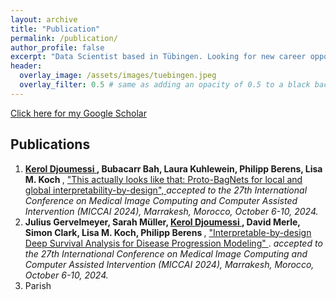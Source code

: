 ```yaml
---
layout: archive
title: "Publication"
permalink: /publication/
author_profile: false
excerpt: "Data Scientist based in Tübingen. Looking for new career opportunities."
header:
  overlay_image: /assets/images/tuebingen.jpeg
  overlay_filter: 0.5 # same as adding an opacity of 0.5 to a black background
---
```

[Click here for my Google Scholar](https://scholar.google.com/citations?user=DsvdINYAAAAJ&hl=en)

## Publications
<ol>
<li> <b> <u> Kerol Djoumessi </u>, Bubacarr Bah, Laura Kuhlewein, Philipp Berens, Lisa M. Koch </b>, 
<a href="https://github.com/kdjoumessi/Proto-BagNets"> "This actually looks like that: Proto-BagNets for local and global interpretability-by-design", </a>
 <i> accepted to the 27th International Conference on Medical Image Computing and Computer Assisted Intervention (MICCAI 2024), Marrakesh, Morocco, October 6-10, 2024. </i>
</li>
<li> <b> Julius Gervelmeyer, Sarah Müller, <u> Kerol Djoumessi </u>, David Merle,  Simon Clark, Lisa M. Koch, Philipp Berens </b>,
  <a href="https://conferences.miccai.org/2024/en/default.asp"> "Interpretable-by-design Deep Survival Analysis for Disease Progression Modeling" </a>. <i> accepted to the 27th International Conference on Medical Image Computing and Computer Assisted Intervention (MICCAI 2024), Marrakesh, Morocco, October 6-10, 2024. </i>
</li>
<li>Parish</li>
</ol> 



